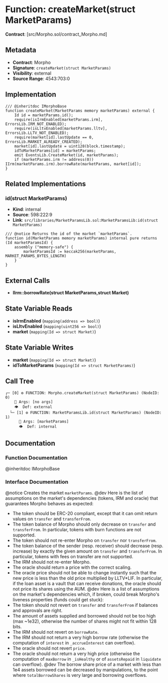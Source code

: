 # Function: createMarket(struct MarketParams)

**Contract**: [src/Morpho.sol/contract_Morpho.md]

## Metadata

- **Contract**: Morpho
- **Signature**: `createMarket(struct MarketParams)`
- **Visibility**: external
- **Source Range**: 4543:703:0

## Implementation

```solidity
/// @inheritdoc IMorphoBase
function createMarket(MarketParams memory marketParams) external {
    Id id = marketParams.id();
    require(isIrmEnabled[marketParams.irm], ErrorsLib.IRM_NOT_ENABLED);
    require(isLltvEnabled[marketParams.lltv], ErrorsLib.LLTV_NOT_ENABLED);
    require(market[id].lastUpdate == 0, ErrorsLib.MARKET_ALREADY_CREATED);
    market[id].lastUpdate = uint128(block.timestamp);
    idToMarketParams[id] = marketParams;
    emit EventsLib.CreateMarket(id, marketParams);
    if (marketParams.irm != address(0)) IIrm(marketParams.irm).borrowRate(marketParams, market[id]);
}
```

## Related Implementations

### id(struct MarketParams)

- **Kind**: internal
- **Source**: 598:222:9
- **Link**: `src/libraries/MarketParamsLib.sol:MarketParamsLib:id(struct MarketParams)`

```solidity
/// @notice Returns the id of the market `marketParams`.
function id(MarketParams memory marketParams) internal pure returns (Id marketParamsId) {
    assembly ("memory-safe") {
        marketParamsId := keccak256(marketParams, MARKET_PARAMS_BYTES_LENGTH)
    }
}
```

## External Calls

- **IIrm::borrowRate(struct MarketParams,struct Market)**

## State Variable Reads

- **isIrmEnabled** (`mapping(address => bool)`)
- **isLltvEnabled** (`mapping(uint256 => bool)`)
- **market** (`mapping(Id => struct Market)`)

## State Variable Writes

- **market** (`mapping(Id => struct Market)`)
- **idToMarketParams** (`mapping(Id => struct MarketParams)`)

## Call Tree

```
┌─ [0] ⚙️ FUNCTION: Morpho.createMarket(struct MarketParams) (NodeID: 0)
    💬 Args: [no args]
    👁️  Def: external
  └─ [1] ⚙️ FUNCTION: MarketParamsLib.id(struct MarketParams) (NodeID: 1)
      💬 Args: [marketParams]
      👁️  Def: internal
```

## Documentation

### Function Documentation

@inheritdoc IMorphoBase

### Interface Documentation

@notice Creates the market `marketParams`.
 @dev Here is the list of assumptions on the market's dependencies (tokens, IRM and oracle) that guarantees
 Morpho behaves as expected:
 - The token should be ERC-20 compliant, except that it can omit return values on `transfer` and `transferFrom`.
 - The token balance of Morpho should only decrease on `transfer` and `transferFrom`. In particular, tokens with
 burn functions are not supported.
 - The token should not re-enter Morpho on `transfer` nor `transferFrom`.
 - The token balance of the sender (resp. receiver) should decrease (resp. increase) by exactly the given amount
 on `transfer` and `transferFrom`. In particular, tokens with fees on transfer are not supported.
 - The IRM should not re-enter Morpho.
 - The oracle should return a price with the correct scaling.
 - The oracle price should not be able to change instantly such that the new price is less than the old price
 multiplied by LLTV*LIF. In particular, if the loan asset is a vault that can receive donations, the oracle
 should not price its shares using the AUM.
 @dev Here is a list of assumptions on the market's dependencies which, if broken, could break Morpho's liveness
 properties (funds could get stuck):
 - The token should not revert on `transfer` and `transferFrom` if balances and approvals are right.
 - The amount of assets supplied and borrowed should not be too high (max ~1e32), otherwise the number of shares
 might not fit within 128 bits.
 - The IRM should not revert on `borrowRate`.
 - The IRM should not return a very high borrow rate (otherwise the computation of `interest` in
 `_accrueInterest` can overflow).
 - The oracle should not revert `price`.
 - The oracle should not return a very high price (otherwise the computation of `maxBorrow` in `_isHealthy` or of
 `assetsRepaid` in `liquidate` can overflow).
 @dev The borrow share price of a market with less than 1e4 assets borrowed can be decreased by manipulations, to
 the point where `totalBorrowShares` is very large and borrowing overflows.
